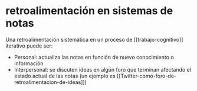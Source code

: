 # retroalimentación en sistemas de notas
Una retroalimentación sistemática en un proceso de [[trabajo-cognitivo]] iterativo puede ser: 

- Personal: actualiza las notas en función de nuevo conocimiento o información
- Interpersonal: se discuten ideas en algún foro que terminan afectando el estado actual de las notas (un ejemplo es [[Twitter-como-foro-de-retroalimentacion-de-ideas]])
